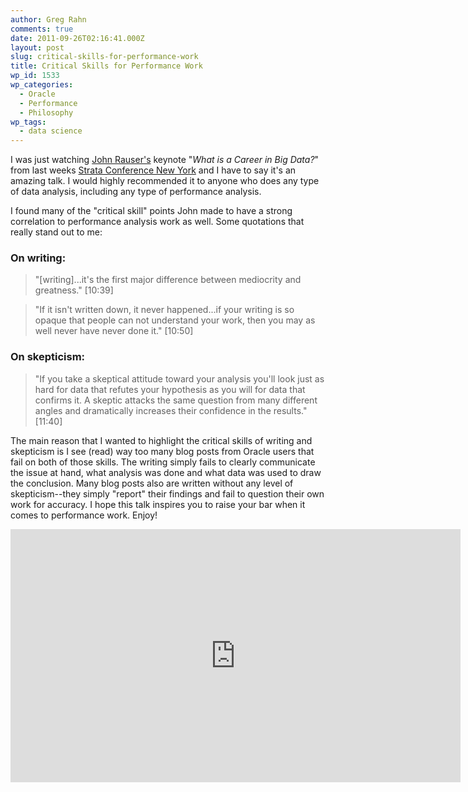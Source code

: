 ```yaml
---
author: Greg Rahn
comments: true
date: 2011-09-26T02:16:41.000Z
layout: post
slug: critical-skills-for-performance-work
title: Critical Skills for Performance Work
wp_id: 1533
wp_categories:
  - Oracle
  - Performance
  - Philosophy
wp_tags:
  - data science
---
```


I was just watching [John Rauser's](http://strataconf.com/stratany2011/public/schedule/speaker/10070) keynote "_What is a Career in Big Data?_" from last weeks [Strata Conference New York](http://strataconf.com/stratany2011) and I have to say it's an amazing talk.  I would highly recommended it to anyone who does any type of data analysis, including any type of performance analysis.

I found many of the "critical skill" points John made to have a strong correlation to performance analysis work as well.  Some quotations that really stand out to me:

### On writing:

> "[writing]...it's the first major difference between mediocrity and greatness." [10:39]

> "If it isn't written down, it never happened...if your writing is so opaque that people can not understand your work, then you may as well never have never done it." [10:50]

### On skepticism:

> "If you take a skeptical attitude toward your analysis you'll look just as hard for data that refutes your hypothesis as you will for data that confirms it.  A skeptic attacks the same question from many different angles and dramatically increases their confidence in the results." [11:40]

The main reason that I wanted to highlight the critical skills of writing and skepticism is I see (read) way too many blog posts from Oracle users that fail on both of those skills.  The writing simply fails to clearly communicate the issue at hand, what analysis was done and what data was used to draw the conclusion.  Many blog posts also are written without any level of skepticism--they simply "report" their findings and fail to question their own work for accuracy.  I hope this talk inspires you to raise your bar when it comes to performance work.  Enjoy!

<iframe width="720" height="405" src="https://www.youtube.com/embed/0tuEEnL61HM" frameborder="0" allowfullscreen></iframe>
